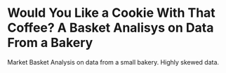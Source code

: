 # Would You Like a Cookie With That Coffee? A Basket Analisys on Data From a Bakery
Market Basket Analysis on data from a small bakery. Highly skewed data.
